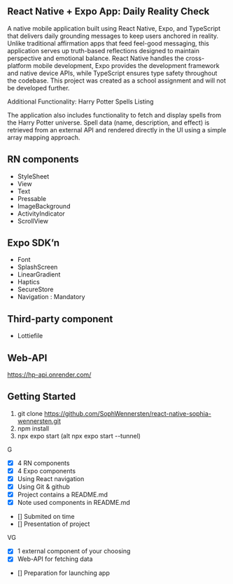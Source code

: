 ## React Native + Expo App: Daily Reality Check

A native mobile application built using React Native, Expo, and TypeScript that delivers daily grounding messages to keep users anchored in reality. Unlike traditional affirmation apps that feed feel-good messaging, this application serves up truth-based reflections designed to maintain perspective and emotional balance. React Native handles the cross-platform mobile development, Expo provides the development framework and native device APIs, while TypeScript ensures type safety throughout the codebase. This project was created as a school assignment and will not be developed further.

Additional Functionality: Harry Potter Spells Listing

The application also includes functionality to fetch and display spells from the Harry Potter universe. Spell data (name, description, and effect) is retrieved from an external API and rendered directly in the UI using a simple array mapping approach.

## RN components

- StyleSheet
- View
- Text
- Pressable
- ImageBackground
- ActivityIndicator
- ScrollView

## Expo SDK’n

- Font
- SplashScreen
- LinearGradient
- Haptics
- SecureStore
- Navigation : Mandatory

## Third-party component

- Lottiefile

## Web-API

https://hp-api.onrender.com/

## Getting Started

1. git clone https://github.com/SophWennersten/react-native-sophia-wennersten.git
2. npm install
3. npx expo start (alt npx expo start --tunnel)

G

- [x] 4 RN components
- [x] 4 Expo components
- [x] Using React navigation
- [x] Using Git & github
- [x] Project contains a README.md
- [x] Note used components in README.md
- [] Submited on time
- [] Presentation of project

VG

- [x] 1 external component of your choosing
- [x] Web-API for fetching data
- [] Preparation for launching app

